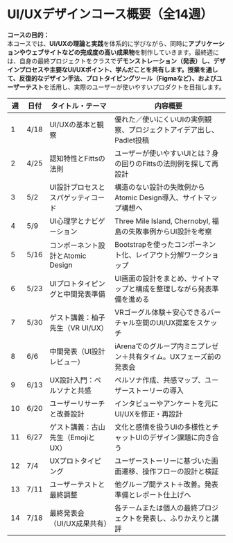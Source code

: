 # UI/UXデザインコース概要（全14週）

**コースの目的：**  
本コースでは、**UI/UXの理論と実践**を体系的に学びながら、同時に**アプリケーションやウェブサイトなどの完成度の高い成果物**を制作していきます。最終週には、自身の最終プロジェクトをクラスで**デモンストレーション（発表）**し、デザインプロセスや主要なUI/UXポイント、学んだことを共有します。授業を通して、**反復的なデザイン手法**、**プロトタイピングツール（Figmaなど）**、および**ユーザーテスト**を活用し、実際のユーザーが使いやすいプロダクトを目指します。




| 週 | 日付       | タイトル・テーマ                         | 内容概要 |
|----|------------|------------------------------------------|----------------|
| 1  | 4/18       | UI/UXの基本と観察                       | 優れた／使いにくいUIの実例観察、プロジェクトアイデア出し、Padlet投稿 |
| 2  | 4/25       | 認知特性とFittsの法則                   | ユーザーが使いやすいUIとは？身の回りのFittsの法則例を探して再設計 |
| 3  | 5/2        | UI設計プロセスとスパゲッティコード     | 構造のない設計の失敗例からAtomic Design導入、サイトマップ構想へ |
| 4  | 5/9        | UI心理学とナビゲーション               | Three Mile Island, Chernobyl, 福島の失敗事例からUI設計を考察 |
| 5  | 5/16       | コンポーネント設計とAtomic Design     | Bootstrapを使ったコンポーネント化、レイアウト分解ワークショップ |
| 6  | 5/23       | UIプロトタイピングと中間発表準備       | UI画面の設計をまとめ、サイトマップと構成を整理しながら発表準備を進める |
| 7  | 5/30       | ゲスト講義：柚子先生（VR UI/UX）     | VRゴーグル体験＋安心できるバーチャル空間のUI/UX提案をスケッチ |
| 8  | 6/6        | 中間発表（UI設計レビュー）             | iArenaでのグループ内ミニプレゼン＋共有タイム。UXフェーズ前の発表会 |
| 9  | 6/13       | UX設計入門：ペルソナと共感             | ペルソナ作成、共感マップ、ユーザーストーリーの導入 |
| 10 | 6/20       | ユーザーリサーチと改善設計             | インタビューやアンケートを元にUI/UXを修正・再設計 |
| 11 | 6/27       | ゲスト講義：古山先生（EmojiとUX）     | 文化と感情を扱うUIの多様性とチャットUIのデザイン課題に向き合う |
| 12 | 7/4        | UXプロトタイピング                     | ユーザーストーリーに基づいた画面遷移、操作フローの設計と検証 |
| 13 | 7/11       | ユーザーテストと最終調整               | 他グループ間テスト＋改善。発表準備とレポート仕上げへ |
| 14 | 7/18       | 最終発表会（UI/UX成果共有）           | 各チームまたは個人の最終プロジェクトを発表し、ふりかえりと講評 |

